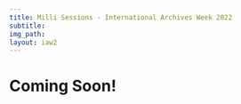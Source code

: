 ```yaml
---
title: Milli Sessions - International Archives Week 2022
subtitle: 
img_path: 
layout: iaw2
---
```


# Coming Soon!
